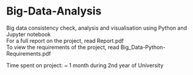 # Big-Data-Analysis
Big data consistency check, analysis and visualisation using Python and Jupyter notebook  
For a full report on the project, read Report.pdf  
To view the requirements of the project, read Big_Data-Python-Requirements.pdf  

Time spent on project: ~ 1 month during 2nd year of University
